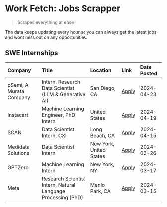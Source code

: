# Work Fetch: Jobs Scrapper
> Scrapes everything at ease

The data keeps updating every hour so you can always get the latest jobs and wont miss out on any opportunities.

## SWE Internships
<!--START_SECTION:workfetch-->
| Company                 | Title                                                        | Location                | Link                                                                                                                                                                                                                                                                         | Date Posted   |
|:------------------------|:-------------------------------------------------------------|:------------------------|:-----------------------------------------------------------------------------------------------------------------------------------------------------------------------------------------------------------------------------------------------------------------------------|:--------------|
| pSemi, A Murata Company | Intern, Research Data Scientist (LLM & Generative AI)        | San Diego, CA           | [Apply](https://www.linkedin.com/jobs/view/intern-research-data-scientist-llm-generative-ai-at-psemi-a-murata-company-3887074168?position=9&pageNum=0&refId=lz4LIf8AJgEJZsduJuoe3w%3D%3D&trackingId=onhfUa%2BdviO2fKX9VRkCSw%3D%3D&trk=public_jobs_jserp-result_search-card) | 2024-04-23    |
| Instacart               | Machine Learning Engineer, PhD Intern                        | United States           | [Apply](https://www.linkedin.com/jobs/view/machine-learning-engineer-phd-intern-at-instacart-3901991739?position=2&pageNum=0&refId=lz4LIf8AJgEJZsduJuoe3w%3D%3D&trackingId=XJrIYEBoy3NcGD4VELmkcQ%3D%3D&trk=public_jobs_jserp-result_search-card)                            | 2024-04-19    |
| SCAN                    | Data Scientist Intern, CXI                                   | Long Beach, CA          | [Apply](https://www.linkedin.com/jobs/view/data-scientist-intern-cxi-at-scan-3899690492?position=8&pageNum=0&refId=lz4LIf8AJgEJZsduJuoe3w%3D%3D&trackingId=WQ0gp2%2F5IiFshf0fj6LA4Q%3D%3D&trk=public_jobs_jserp-result_search-card)                                          | 2024-04-15    |
| Medidata Solutions      | Data Scientist Intern                                        | New York, United States | [Apply](https://www.linkedin.com/jobs/view/data-scientist-intern-at-medidata-solutions-3810253704?position=7&pageNum=0&refId=lz4LIf8AJgEJZsduJuoe3w%3D%3D&trackingId=MW%2BKNsWvF%2B%2FL%2BDa%2BQxghfg%3D%3D&trk=public_jobs_jserp-result_search-card)                        | 2024-03-26    |
| GPTZero                 | Machine Learning Intern                                      | New York, NY            | [Apply](https://www.linkedin.com/jobs/view/machine-learning-intern-at-gptzero-3860723963?position=6&pageNum=0&refId=lz4LIf8AJgEJZsduJuoe3w%3D%3D&trackingId=Vxr%2FRki31VSeqmjG4IsNTw%3D%3D&trk=public_jobs_jserp-result_search-card)                                         | 2024-03-17    |
| Meta                    | Research Scientist Intern, Natural Language Processing (PhD) | Menlo Park, CA          | [Apply](https://www.linkedin.com/jobs/view/research-scientist-intern-natural-language-processing-phd-at-meta-3858718375?position=10&pageNum=0&refId=lz4LIf8AJgEJZsduJuoe3w%3D%3D&trackingId=GPWerFKAyNcFpCV3Lwddog%3D%3D&trk=public_jobs_jserp-result_search-card)           | 2024-03-15    |
<!--END_SECTION:workfetch-->
